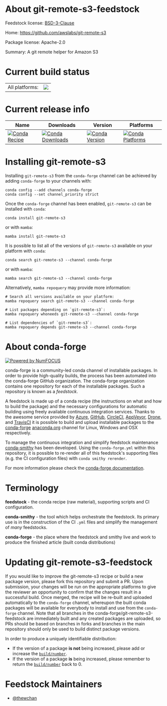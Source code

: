 About git-remote-s3-feedstock
=============================

Feedstock license: [BSD-3-Clause](https://github.com/conda-forge/git-remote-s3-feedstock/blob/main/LICENSE.txt)

Home: https://github.com/awslabs/git-remote-s3

Package license: Apache-2.0

Summary: A git remote helper for Amazon S3

Current build status
====================


<table><tr><td>All platforms:</td>
    <td>
      <a href="https://dev.azure.com/conda-forge/feedstock-builds/_build/latest?definitionId=23796&branchName=main">
        <img src="https://dev.azure.com/conda-forge/feedstock-builds/_apis/build/status/git-remote-s3-feedstock?branchName=main">
      </a>
    </td>
  </tr>
</table>

Current release info
====================

| Name | Downloads | Version | Platforms |
| --- | --- | --- | --- |
| [![Conda Recipe](https://img.shields.io/badge/recipe-git--remote--s3-green.svg)](https://anaconda.org/conda-forge/git-remote-s3) | [![Conda Downloads](https://img.shields.io/conda/dn/conda-forge/git-remote-s3.svg)](https://anaconda.org/conda-forge/git-remote-s3) | [![Conda Version](https://img.shields.io/conda/vn/conda-forge/git-remote-s3.svg)](https://anaconda.org/conda-forge/git-remote-s3) | [![Conda Platforms](https://img.shields.io/conda/pn/conda-forge/git-remote-s3.svg)](https://anaconda.org/conda-forge/git-remote-s3) |

Installing git-remote-s3
========================

Installing `git-remote-s3` from the `conda-forge` channel can be achieved by adding `conda-forge` to your channels with:

```
conda config --add channels conda-forge
conda config --set channel_priority strict
```

Once the `conda-forge` channel has been enabled, `git-remote-s3` can be installed with `conda`:

```
conda install git-remote-s3
```

or with `mamba`:

```
mamba install git-remote-s3
```

It is possible to list all of the versions of `git-remote-s3` available on your platform with `conda`:

```
conda search git-remote-s3 --channel conda-forge
```

or with `mamba`:

```
mamba search git-remote-s3 --channel conda-forge
```

Alternatively, `mamba repoquery` may provide more information:

```
# Search all versions available on your platform:
mamba repoquery search git-remote-s3 --channel conda-forge

# List packages depending on `git-remote-s3`:
mamba repoquery whoneeds git-remote-s3 --channel conda-forge

# List dependencies of `git-remote-s3`:
mamba repoquery depends git-remote-s3 --channel conda-forge
```


About conda-forge
=================

[![Powered by
NumFOCUS](https://img.shields.io/badge/powered%20by-NumFOCUS-orange.svg?style=flat&colorA=E1523D&colorB=007D8A)](https://numfocus.org)

conda-forge is a community-led conda channel of installable packages.
In order to provide high-quality builds, the process has been automated into the
conda-forge GitHub organization. The conda-forge organization contains one repository
for each of the installable packages. Such a repository is known as a *feedstock*.

A feedstock is made up of a conda recipe (the instructions on what and how to build
the package) and the necessary configurations for automatic building using freely
available continuous integration services. Thanks to the awesome service provided by
[Azure](https://azure.microsoft.com/en-us/services/devops/), [GitHub](https://github.com/),
[CircleCI](https://circleci.com/), [AppVeyor](https://www.appveyor.com/),
[Drone](https://cloud.drone.io/welcome), and [TravisCI](https://travis-ci.com/)
it is possible to build and upload installable packages to the
[conda-forge](https://anaconda.org/conda-forge) [anaconda.org](https://anaconda.org/)
channel for Linux, Windows and OSX respectively.

To manage the continuous integration and simplify feedstock maintenance
[conda-smithy](https://github.com/conda-forge/conda-smithy) has been developed.
Using the ``conda-forge.yml`` within this repository, it is possible to re-render all of
this feedstock's supporting files (e.g. the CI configuration files) with ``conda smithy rerender``.

For more information please check the [conda-forge documentation](https://conda-forge.org/docs/).

Terminology
===========

**feedstock** - the conda recipe (raw material), supporting scripts and CI configuration.

**conda-smithy** - the tool which helps orchestrate the feedstock.
                   Its primary use is in the construction of the CI ``.yml`` files
                   and simplify the management of *many* feedstocks.

**conda-forge** - the place where the feedstock and smithy live and work to
                  produce the finished article (built conda distributions)


Updating git-remote-s3-feedstock
================================

If you would like to improve the git-remote-s3 recipe or build a new
package version, please fork this repository and submit a PR. Upon submission,
your changes will be run on the appropriate platforms to give the reviewer an
opportunity to confirm that the changes result in a successful build. Once
merged, the recipe will be re-built and uploaded automatically to the
`conda-forge` channel, whereupon the built conda packages will be available for
everybody to install and use from the `conda-forge` channel.
Note that all branches in the conda-forge/git-remote-s3-feedstock are
immediately built and any created packages are uploaded, so PRs should be based
on branches in forks and branches in the main repository should only be used to
build distinct package versions.

In order to produce a uniquely identifiable distribution:
 * If the version of a package **is not** being increased, please add or increase
   the [``build/number``](https://docs.conda.io/projects/conda-build/en/latest/resources/define-metadata.html#build-number-and-string).
 * If the version of a package **is** being increased, please remember to return
   the [``build/number``](https://docs.conda.io/projects/conda-build/en/latest/resources/define-metadata.html#build-number-and-string)
   back to 0.

Feedstock Maintainers
=====================

* [@thewchan](https://github.com/thewchan/)

